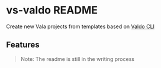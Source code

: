 # vs-valdo README

Create new Vala projects from templates
based on [Valdo CLI](https://github.com/Prince781/valdo)

## Features

> Note: The readme is still in the writing process
